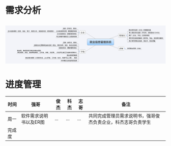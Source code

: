 # 需求分析
![img](/就业信息管理系统需求.png)
---
# 进度管理

时间 | 强哥 | 俊杰 | 科杰 | 志哥 | 备注
---|---|---|---|---|--- 
周一 | 软件需求说明书以及ER图 | ... | ... | ... |共同完成管理员需求说明书，强哥俊杰负责企业，科杰志哥负责学生
完成度| 
